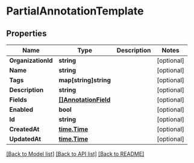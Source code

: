 # PartialAnnotationTemplate

## Properties

Name | Type | Description | Notes
------------ | ------------- | ------------- | -------------
**OrganizationId** | **string** |  | [optional] 
**Name** | **string** |  | [optional] 
**Tags** | **map[string]string** |  | [optional] 
**Description** | **string** |  | [optional] 
**Fields** | [**[]AnnotationField**](AnnotationField.md) |  | [optional] 
**Enabled** | **bool** |  | [optional] 
**Id** | **string** |  | [optional] 
**CreatedAt** | [**time.Time**](time.Time.md) |  | [optional] 
**UpdatedAt** | [**time.Time**](time.Time.md) |  | [optional] 

[[Back to Model list]](../README.md#documentation-for-models) [[Back to API list]](../README.md#documentation-for-api-endpoints) [[Back to README]](../README.md)


